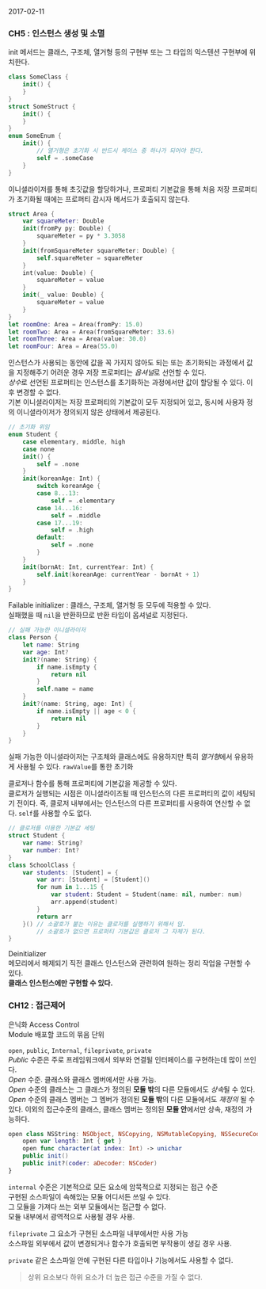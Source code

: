 2017-02-11

### CH5 : 인스턴스 생성 및 소멸

init 메서드는 클래스, 구조체, 열거형 등의 구현부 또는 그 타입의 익스텐션 구현부에 위치한다.

```swift
class SomeClass {
    init() {
    }
}
struct SomeStruct {
    init() {
    }
}
enum SomeEnum {
    init() {
        // 열거형은 초기화 시 반드시 케이스 중 하나가 되어야 한다.
        self = .someCase
    }
}
```

이니셜라이저를 통해 초깃값을 할당하거나, 프로퍼티 기본값을 통해 처음 저장 프로퍼티가 초기화될 때에는 프로퍼티 감시자 메서드가 호출되지 않는다.

```swift
struct Area {
    var squareMeter: Double
    init(fromPy py: Double) {
        squareMeter = py * 3.3058
    }
    init(fromSquareMeter squareMeter: Double) {
        self.squareMeter = squareMeter
    }
    int(value: Double) {
        squareMeter = value
    }
    init(_ value: Double) {
        squareMeter = value
    }
}
let roomOne: Area = Area(fromPy: 15.0)
let roomTwo: Area = Area(fromSquareMeter: 33.6)
let roomThree: Area = Area(value: 30.0)
let roomFour: Area = Area(55.0)
```

인스턴스가 사용되는 동안에 값을 꼭 가지지 않아도 되는 또는 초기화되는 과정에서 값을 지정해주기 어려운 경우 저장 프로퍼티는 *옵셔널*로 선언할 수 있다.  
*상수*로 선언된 프로퍼티는 인스턴스를 초기화하는 과정에서만 값이 할당될 수 있다. 이후 변경할 수 없다.  
기본 이니셜라이저는 저장 프로퍼티의 기본값이 모두 지정되어 있고, 동시에 사용자 정의 이니셜라이저가 정의되지 않은 상태에서 제공된다.  

```swift
// 초기화 위임
enum Student {
    case elementary, middle, high
    case none
    init() {
        self = .none
    }
    init(koreanAge: Int) {
        switch koreanAge {
        case 8...13:
            self = .elementary
        case 14...16:
            self = .middle
        case 17...19:
            self = .high
        default:
            self = .none
        }
    }
    init(bornAt: Int, currentYear: Int) {
        self.init(koreanAge: currentYear - bornAt + 1)
    }
}
```

Failable initializer : 클래스, 구조체, 열거형 등 모두에 적용할 수 있다.  
실패했을 때 `nil`을 반환하므로 반환 타입이 옵셔널로 지정된다.

```swift 
// 실패 가능한 이니셜라이저
class Person {
    let name: String
    var age: Int?
    init?(name: String) {
        if name.isEmpty {
            return nil
        }
        self.name = name
    }
    init?(name: String, age: Int) {
        if name.isEmpty || age < 0 {
            return nil
        }
    }
}
```

실패 가능한 이니셜라이저는 구조체와 클래스에도 유용하지만 특히 *열거형*에서 유용하게 사용될 수 있다. `rawValue`를 통한 초기화

클로저나 함수를 통해 프로퍼티에 기본값을 제공할 수 있다.  
클로저가 실행되는 시점은 이니셜라이즈될 때 인스턴스의 다른 프로퍼티의 값이 세팅되기 전이다. 즉, 클로저 내부에서는 인스턴스의 다른 프로퍼티를 사용하여 연산할 수 없다. `self`를 사용할 수도 없다.

```swift
// 클로저를 이용한 기본값 세팅
struct Student {
    var name: String?
    var number: Int?
}
class SchoolClass {
    var students: [Student] = {
        var arr: [Student] = [Student]()
        for num in 1...15 {
            var student: Student = Student(name: nil, number: num)
            arr.append(student)
        }
        return arr
    }() // 소괄호가 붙는 이유는 클로저를 실행하기 위해서 임. 
        // 소괄호가 없으면 프로퍼티 기본값은 클로저 그 자체가 된다.
}
```

Deinitializer  
메모리에서 해제되기 직전 클래스 인스턴스와 관련하여 원하는 정리 작업을 구현할 수 있다.  
**클래스 인스턴스에만 구현할 수 있다.**

### CH12 : 접근제어
은닉화 Access Control  
Module 배포할 코드의 묶음 단위

`open`, `public`, `Internal`, `fileprivate`, `private`  
*Public* 수준은 주로 프레임워크에서 외부와 연결될 인터페이스를 구현하는데 많이 쓰인다.  
*Open* 수준. 클래스와 클래스 멤버에서만 사용 가능.  
*Open* 수준의 클래스는 그 클래스가 정의된 **모듈 밖**의 다른 모듈에서도 *상속*될 수 있다.  
*Open* 수준의 클래스 멤버는 그 멤버가 정의된 **모듈 밖**의 다른 모듈에서도 *재정의* 될 수 있다. 
이외의 접근수준의 클래스, 클래스 멤버는 정의된 **모듈 안**에서만 상속, 재정의 가능하다.

```swift
open class NSString: NSObject, NSCopying, NSMutableCopying, NSSecureCoding {
    open var length: Int { get }
    open func character(at index: Int) -> unichar
    public init()
    public init?(coder: aDecoder: NSCoder)
}
```

`internal` 수준은 기본적으로 모든 요소에 암묵적으로 지정되는 접근 수준  
구현된 소스파일이 속해있는 모듈 어디서든 쓰일 수 있다.  
그 모듈을 가져다 쓰는 외부 모듈에서는 접근할 수 없다.  
모듈 내부에서 광역적으로 사용될 경우 사용.

`fileprivate` 그 요소가 구현된 소스파일 내부에서만 사용 가능  
소스파일 외부에서 값이 변경되거나 함수가 호출되면 부작용이 생길 경우 사용.

`private` 같은 소스파일 안에 구현된 다른 타입이나 기능에서도 사용할 수 없다.

> 상위 요소보다 하위 요소가 더 높은 접근 수준을 가질 수 없다.